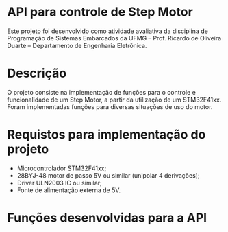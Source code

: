 # API para controle de Step Motor
Este projeto foi desenvolvido como atividade avaliativa da disciplina de Programação de Sistemas Embarcados da UFMG – Prof. Ricardo de Oliveira Duarte – Departamento de Engenharia Eletrônica.
# Descrição
O projeto consiste na implementação de funções para o controle e funcionalidade de um Step Motor, a partir da utilização de um STM32F41xx. Foram implementadas funções para diversas situações de uso do motor.
# Requistos para implementação do projeto
* Microcontrolador STM32F41xx;
* 28BYJ-48 motor de passo 5V ou similar (unipolar 4 derivações);
* Driver ULN2003 IC ou similar;
* Fonte de alimentação externa de 5V.
# Funções desenvolvidas para a API
